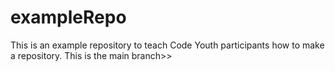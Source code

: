 # exampleRepo
This is an example repository to teach Code Youth participants how to make a 
repository.
This is the main branch>>
